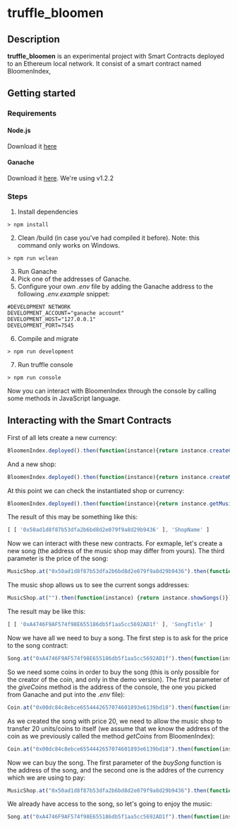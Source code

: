# truffle_bloomen
## Description
**truffle_bloomen** is an experimental project with Smart Contracts deployed to an Ethereum local network. It consist of a smart contract named BloomenIndex, 
## Getting started
### Requirements
#### Node.js
Download it [here](https://nodejs.org/en/)
#### Ganache
Download it [here](https://github.com/trufflesuite/ganache/releases). We're using v1.2.2
### Steps
1. Install dependencies
```console 
> npm install
```
2. Clean /build (in case you've had compiled it before). Note: this command only works on Windows.
```console
> npm run wclean
```
3. Run Ganache
4. Pick one of the addresses of Ganache.
5. Configure your own *.env* file by adding the Ganache address to the following *.env.example* snippet:
```
#DEVELOPMENT NETWORK
DEVELOPMENT_ACCOUNT="ganache account"
DEVELOPMENT_HOST="127.0.0.1"
DEVELOPMENT_PORT=7545
```
6. Compile and migrate 
```console
> npm run development
```
7. Run truffle console
```console
> npm run console
```
Now you can interact with BloomenIndex through the console by calling some methods in JavaScript language.
## Interacting with the Smart Contracts
First of all lets create a new currency:
```javascript
BloomenIndex.deployed().then(function(instance){return instance.createCoin("CryptoCurrencyName")});
```
And a new shop:
```javascript
BloomenIndex.deployed().then(function(instance){return instance.createMusicShop("ShopName")});
```
At this point we can check the instantiated shop or currency:
```javascript
BloomenIndex.deployed().then(function(instance){return instance.getMusicShops()});
```
The result of this may be something like this:
```javascript
[ [ '0x50ad1d8f87b53dfa2b6bd8d2e079f9a8d29b9436' ], 'ShopName' ]
```
Now we can interact with these new contracts. For exmaple, let's create a new song (the address of the music shop may differ from yours). The third parameter is the price of the song:
```javascript
MusicShop.at("0x50ad1d8f87b53dfa2b6bd8d2e079f9a8d29b9436").then(function(instance) { return instance.createSong("SongTitle", "Author", 20)});
```
The music shop allows us to see the current songs addresses:
```javascript
MusicShop.at("").then(function(instance) {return instance.showSongs()});
```
The result may be like this:
```javascript
[ [ '0xA4746F9AF574f98E655186db5f1aa5cc5692AD1f' ], 'SongTitle' ]
```
Now we have all we need to buy a song. The first step is to ask for the price to the song contract:
```javascript
Song.at("0xA4746F9AF574f98E655186db5f1aa5cc5692AD1f").then(function(instance) {return instance.getPrice()});
```
So we need some coins in order to buy the song (this is only possible for the creator of the coin, and only in the demo version). The first parameter of the *giveCoins* method is the address of the console, the one you picked from Ganache and put into the *.env* file):
```javascript
Coin.at("0x00dc84c8ebce6554442657074601893e6139bd18").then(function(instance) {return instance.giveCoins(('0x61Ec903E94a3F70661A2611297B4a3c9C85809fA', 100))});
```
As we created the song with price 20, we need to allow the music shop to transfer 20 units/coins to itself (we assume that we know the address of the coin as we previously called the method *getCoins* from BloomenIndex):
```javascript
Coin.at("0x00dc84c8ebce6554442657074601893e6139bd18").then(function(instance) {return instance.approve('0x50ad1d8f87b53dfa2b6bd8d2e079f9a8d29b9436', 20)});
```
Now we can buy the song. The first parameter of the *buySong* function is the address of the song, and the second one is the addres of the currency which we are using to pay:
```javascript
MusicShop.at("0x50ad1d8f87b53dfa2b6bd8d2e079f9a8d29b9436").then(function(instance) { return instance.buySong("0xA4746F9AF574f98E655186db5f1aa5cc5692AD1f", "0x00dc84c8ebce6554442657074601893e6139bd18")});
```
We already have access to the song, so let's going to enjoy the music:
```javascript
Song.at("0xA4746F9AF574f98E655186db5f1aa5cc5692AD1f").then(function(instance) {return instance.getContent()});
```
